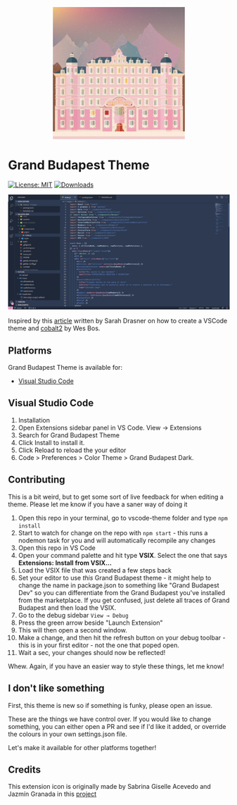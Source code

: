 <p align="center">
  <img alt="Grand Budapest Theme icon" src="https://raw.githubusercontent.com/lucbpz/grand-budapest-theme/master/vscode-theme/grand-budapest-icon.jpg" width="300" />
</p>

# Grand Budapest Theme

[![License: MIT](https://img.shields.io/badge/License-MIT-blue.svg)](https://opensource.org/licenses/MIT)
[![Downloads](https://badges.ml/dt/grand-budapest-theme)](https://badges.ml/#grand-budapest-theme)


<p align="center">
  <img alt="Grand Budapest Theme screenshot" src="https://raw.githubusercontent.com/lucbpz/grand-budapest-theme/master/vscode-theme/grand-budapest-screenshot.png" width="720" />
</p>

Inspired by this [article](https://css-tricks.com/creating-a-vs-code-theme/) written by Sarah Drasner on how to create a VSCode theme and [cobalt2](https://github.com/wesbos/cobalt2) by Wes Bos.

## Platforms

Grand Budapest Theme is available for:

- [Visual Studio Code](https://marketplace.visualstudio.com/items?itemName=thislucas.grand-budapest-theme)



## Visual Studio Code

1. Installation
2. Open Extensions sidebar panel in VS Code. View → Extensions
3. Search for Grand Budapest Theme
4. Click Install to install it.
5. Click Reload to reload the your editor
6. Code > Preferences > Color Theme > Grand Budapest Dark.



## Contributing
This is a bit weird, but to get some sort of live feedback for when editing a theme. Please let me know if you have a saner way of doing it

1. Open this repo in your terminal, go to vscode-theme folder and type `npm install`
1. Start to watch for change on the repo with `npm start` - this runs a nodemon task for you and will automatically recompile any changes
1. Open this repo in VS Code
1. Open your command palette and hit type **VSIX**. Select the one that says **Extensions: Install from VSIX...**
1. Load the VSIX file that was created a few steps back
1. Set your editor to use _this_ Grand Budapest theme - it might help to change the name in package.json to something like "Grand Budapest Dev" so you can differentiate from the Grand Budapest you've installed from the marketplace. If you get confused, just delete all traces of Grand Budapest and then load the VSIX.
1. Go to the debug sidebar `View → Debug`
1. Press the green arrow beside "Launch Extension"
1. This will then open a second window.
1. Make a change, and then hit the refresh button on your debug toolbar - this is in your first editor - not the one that poped open.
1. Wait a sec, your changes should now be reflected!

Whew. Again, if you have an easier way to style these things, let me know!

## I don't like something

First, this theme is new so if something is funky, please open an issue.

These are the things we have control over. If you would like to change something, you can either open a PR and see if I'd like it added, or override the colours in your own settings.json file.

Let's make it available for other platforms together!

## Credits
This extension icon is originally made by Sabrina Giselle Acevedo and Jazmín Granada in this [project](http://portfolios.aiga.org/gallery/19044371/Titles-The-Grand-Budapest-Hotel)
